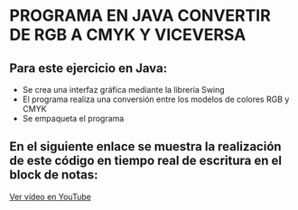 
# PROGRAMA EN JAVA CONVERTIR DE RGB A CMYK Y VICEVERSA 


## Para este ejercicio en Java:

* Se crea una interfaz gráfica mediante la librería Swing
* El programa realiza una conversión entre los modelos de colores RGB y CMYK
* Se empaqueta el programa 

## En el siguiente enlace se muestra la realización de este código en tiempo real de escritura en el block de notas:

[Ver vídeo en YouTube](https://www.youtube.com/watch?v=ytEDLltIpC4&ab_channel=luceroemmanueling "Tiempo real de la escritura del código")



